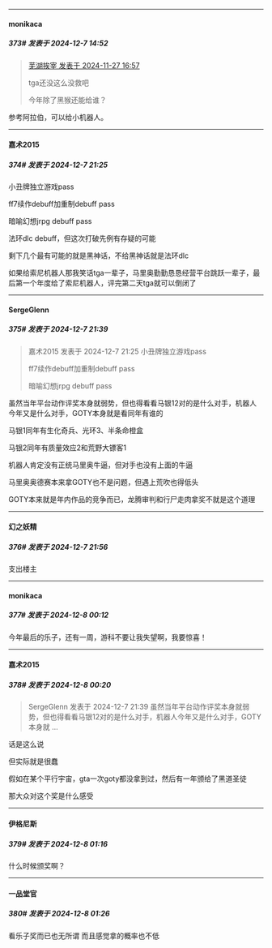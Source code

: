 ﻿
*****

####  monikaca  
##### 373#       发表于 2024-12-7 14:52

<blockquote><a href="httphttps://bbs.saraba1st.com/2b/forum.php?mod=redirect&amp;goto=findpost&amp;pid=66787043&amp;ptid=2198299" target="_blank">芜湖挨宰 发表于 2024-11-27 16:57</a>

tga还没这么没救吧

今年除了黑猴还能给谁？</blockquote>
参考阿拉伯，可以给小机器人。


*****

####  嘉术2015  
##### 374#       发表于 2024-12-7 21:25

小丑牌独立游戏pass

ff7续作debuff加重制debuff pass

暗喻幻想jrpg debuff pass

法环dlc debuff，但这次打破先例有存疑的可能

剩下几个最有可能的就是黑神话，不给黑神话就是法环dlc

如果给索尼机器人那我笑话tga一辈子，马里奥勤勤恳恳经营平台跳跃一辈子，最后第一个年度给了索尼机器人，评完第二天tga就可以倒闭了


*****

####  SergeGlenn  
##### 375#       发表于 2024-12-7 21:39

<blockquote>嘉术2015 发表于 2024-12-7 21:25
小丑牌独立游戏pass

ff7续作debuff加重制debuff pass

暗喻幻想jrpg debuff pass
</blockquote>
虽然当年平台动作评奖本身就弱势，但也得看看马银12对的是什么对手，机器人今年又是什么对手，GOTY本身就是看同年有谁的

马银1同年有生化奇兵、光环3、半条命橙盒

马银2同年有质量效应2和荒野大镖客1

机器人肯定没有正统马里奥牛逼，但对手也没有上面的牛逼

马里奥奥德赛本来拿GOTY也不是问题，但遇上荒吹也得低头

GOTY本来就是年内作品的竞争而已，龙腾审判和行尸走肉拿奖不就是这个道理


*****

####  幻之妖精  
##### 376#       发表于 2024-12-7 21:56

支出楼主


*****

####  monikaca  
##### 377#       发表于 2024-12-8 00:12

今年最后的乐子，还有一周，游科不要让我失望啊，我要惊喜！


*****

####  嘉术2015  
##### 378#       发表于 2024-12-8 00:20

<blockquote>SergeGlenn 发表于 2024-12-7 21:39
虽然当年平台动作评奖本身就弱势，但也得看看马银12对的是什么对手，机器人今年又是什么对手，GOTY本身就 ...</blockquote>
话是这么说

但实际就是很蠢

假如在某个平行宇宙，gta一次goty都没拿到过，然后有一年颁给了黑道圣徒

那大众对这个奖是什么感受


*****

####  伊格尼斯  
##### 379#       发表于 2024-12-8 01:16

什么时候颁奖啊？


*****

####  一品堂官  
##### 380#       发表于 2024-12-8 01:26

看乐子奖而已也无所谓 而且感觉拿的概率也不低

